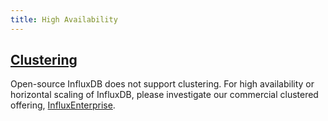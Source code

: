 ```yaml
---
title: High Availability
---
```


## [Clustering](/influxdb/v1.5/high_availability/relay/)
Open-source InfluxDB does not support clustering.
For high availability or horizontal scaling of InfluxDB, please investigate our
commercial clustered offering,
[InfluxEnterprise](https://portal.influxdata.com/).


